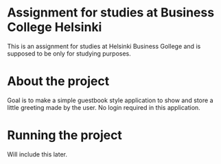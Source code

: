 # Assignment for studies at Business College Helsinki

This is an assignment for studies at Helsinki Business Gollege and is supposed to be only for studying purposes.

# About the project

Goal is to make a simple guestbook style application to show and store a little greeting made by the user. No login required in this application.

# Running the project

Will include this later.
